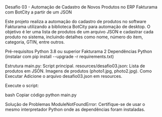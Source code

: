 Desafio 03 - Automação de Cadastro de Novos Produtos no ERP Fakturama com BotCity a partir de um JSON

Este projeto realiza a automação do cadastro de produtos no software Fakturama utilizando a biblioteca BotCity para automação de desktop. O objetivo é ler uma lista de produtos de um arquivo JSON e cadastrar cada produto no sistema, incluindo detalhes como nome, número do item, categoria, GTIN, entre outros.


Pré-requisitos
Python 3.8 ou superior
Fakturama 2
Dependências Python (instalar com pip install --upgrade -r requirements.txt)


Estrutura
main.py: Script principal.
resources/desafio03.json: Lista de produtos em JSON.
Imagens de produtos (photo1.jpg, photo2.jpg).
Como Executar
Adicione o arquivo desafio03.json em resources.

Execute o script:

bash
Copiar código
python main.py



Solução de Problemas
ModuleNotFoundError: Certifique-se de usar o mesmo interpretador Python onde as dependências foram instaladas.
